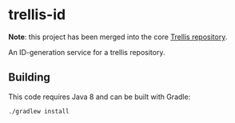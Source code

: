 # trellis-id

**Note**: this project has been merged into the core [Trellis repository](https://github.com/trellis-ldp/trellis).

An ID-generation service for a trellis repository.

## Building

This code requires Java 8 and can be built with Gradle:

    ./gradlew install
